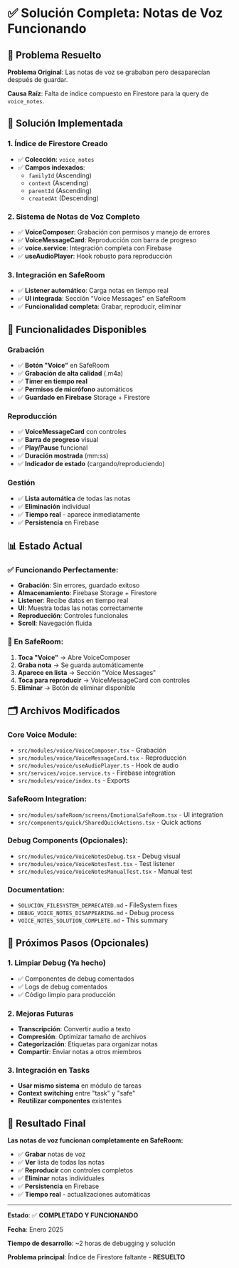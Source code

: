 # ✅ Solución Completa: Notas de Voz Funcionando

## 🎯 **Problema Resuelto**

**Problema Original**: Las notas de voz se grababan pero desaparecían después de guardar.

**Causa Raíz**: Falta de índice compuesto en Firestore para la query de `voice_notes`.

## 🔧 **Solución Implementada**

### **1. Índice de Firestore Creado**

- ✅ **Colección**: `voice_notes`
- ✅ **Campos indexados**:
  - `familyId` (Ascending)
  - `context` (Ascending)
  - `parentId` (Ascending)
  - `createdAt` (Descending)

### **2. Sistema de Notas de Voz Completo**

- ✅ **VoiceComposer**: Grabación con permisos y manejo de errores
- ✅ **VoiceMessageCard**: Reproducción con barra de progreso
- ✅ **voice.service**: Integración completa con Firebase
- ✅ **useAudioPlayer**: Hook robusto para reproducción

### **3. Integración en SafeRoom**

- ✅ **Listener automático**: Carga notas en tiempo real
- ✅ **UI integrada**: Sección "Voice Messages" en SafeRoom
- ✅ **Funcionalidad completa**: Grabar, reproducir, eliminar

## 🎤 **Funcionalidades Disponibles**

### **Grabación**

- ✅ **Botón "Voice"** en SafeRoom
- ✅ **Grabación de alta calidad** (.m4a)
- ✅ **Timer en tiempo real**
- ✅ **Permisos de micrófono** automáticos
- ✅ **Guardado en Firebase** Storage + Firestore

### **Reproducción**

- ✅ **VoiceMessageCard** con controles
- ✅ **Barra de progreso** visual
- ✅ **Play/Pause** funcional
- ✅ **Duración mostrada** (mm:ss)
- ✅ **Indicador de estado** (cargando/reproduciendo)

### **Gestión**

- ✅ **Lista automática** de todas las notas
- ✅ **Eliminación** individual
- ✅ **Tiempo real** - aparece inmediatamente
- ✅ **Persistencia** en Firebase

## 📊 **Estado Actual**

### **✅ Funcionando Perfectamente:**

- **Grabación**: Sin errores, guardado exitoso
- **Almacenamiento**: Firebase Storage + Firestore
- **Listener**: Recibe datos en tiempo real
- **UI**: Muestra todas las notas correctamente
- **Reproducción**: Controles funcionales
- **Scroll**: Navegación fluida

### **📱 En SafeRoom:**

1. **Toca "Voice"** → Abre VoiceComposer
2. **Graba nota** → Se guarda automáticamente
3. **Aparece en lista** → Sección "Voice Messages"
4. **Toca para reproducir** → VoiceMessageCard con controles
5. **Eliminar** → Botón de eliminar disponible

## 🗂️ **Archivos Modificados**

### **Core Voice Module:**

- `src/modules/voice/VoiceComposer.tsx` - Grabación
- `src/modules/voice/VoiceMessageCard.tsx` - Reproducción
- `src/modules/voice/useAudioPlayer.ts` - Hook de audio
- `src/services/voice.service.ts` - Firebase integration
- `src/modules/voice/index.ts` - Exports

### **SafeRoom Integration:**

- `src/modules/safeRoom/screens/EmotionalSafeRoom.tsx` - UI integration
- `src/components/quick/SharedQuickActions.tsx` - Quick actions

### **Debug Components (Opcionales):**

- `src/modules/voice/VoiceNotesDebug.tsx` - Debug visual
- `src/modules/voice/VoiceNotesTest.tsx` - Test listener
- `src/modules/voice/VoiceNotesManualTest.tsx` - Manual test

### **Documentation:**

- `SOLUCION_FILESYSTEM_DEPRECATED.md` - FileSystem fixes
- `DEBUG_VOICE_NOTES_DISAPPEARING.md` - Debug process
- `VOICE_NOTES_SOLUTION_COMPLETE.md` - This summary

## 🚀 **Próximos Pasos (Opcionales)**

### **1. Limpiar Debug (Ya hecho)**

- ✅ Componentes de debug comentados
- ✅ Logs de debug comentados
- ✅ Código limpio para producción

### **2. Mejoras Futuras**

- **Transcripción**: Convertir audio a texto
- **Compresión**: Optimizar tamaño de archivos
- **Categorización**: Etiquetas para organizar notas
- **Compartir**: Enviar notas a otros miembros

### **3. Integración en Tasks**

- **Usar mismo sistema** en módulo de tareas
- **Context switching** entre "task" y "safe"
- **Reutilizar componentes** existentes

## 🎉 **Resultado Final**

**Las notas de voz funcionan completamente en SafeRoom:**

- ✅ **Grabar** notas de voz
- ✅ **Ver** lista de todas las notas
- ✅ **Reproducir** con controles completos
- ✅ **Eliminar** notas individuales
- ✅ **Persistencia** en Firebase
- ✅ **Tiempo real** - actualizaciones automáticas

---

**Estado**: ✅ **COMPLETADO Y FUNCIONANDO**

**Fecha**: Enero 2025

**Tiempo de desarrollo**: ~2 horas de debugging y solución

**Problema principal**: Índice de Firestore faltante - **RESUELTO**
